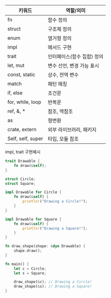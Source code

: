 

|키워드|역할/의미|
|---|---|
|fn|함수 정의|
|struct|구조체 정의|
|enum|열거형 정의|
|impl|메서드 구현|
|trait|인터페이스(함수 집합) 정의|
|let, mut|변수 선언, 변경 가능 표시|
|const, static|상수, 전역 변수|
|match|패턴 매칭|
|if, else|조건문|
|for, while, loop|반복문|
|ref, &, *|참조, 역참조|
|as|형변환|
|crate, extern|외부 라이브러리, 패키지|
|Self, self, super|타입, 모듈 참조|

impl, trait 구현예시

```Rust
trait Drawable {
    fn draw(&self);
}

struct Circle;
struct Square;

impl Drawable for Circle {
    fn draw(&self) {
        println!("Drawing a Circle!");
    }
}

impl Drawable for Square {
    fn draw(&self) {
        println!("Drawing a Square!");
    }
}

fn draw_shape(shape: &dyn Drawable) {
    shape.draw();
}

fn main() {
    let c = Circle;
    let s = Square;

    draw_shape(&c); // Drawing a Circle!
    draw_shape(&s); // Drawing a Square!
}
```